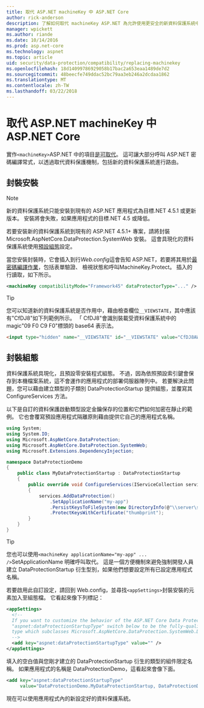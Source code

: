 ```yaml
---
title: 取代 ASP.NET machineKey 中 ASP.NET Core
author: rick-anderson
description: 了解如何取代 machineKey ASP.NET 為允許使用更安全的新資料保護系統中。
manager: wpickett
ms.author: riande
ms.date: 10/14/2016
ms.prod: asp.net-core
ms.technology: aspnet
ms.topic: article
uid: security/data-protection/compatibility/replacing-machinekey
ms.openlocfilehash: 18d14099786929058b17bac2a653eaa1489de7d2
ms.sourcegitcommit: 48beecfe749ddac52bc79aa3eb246a2dcdaa1862
ms.translationtype: MT
ms.contentlocale: zh-TW
ms.lasthandoff: 03/22/2018
---
```

# <a name="replace-the-aspnet-machinekey-in-aspnet-core"></a>取代 ASP.NET machineKey 中 ASP.NET Core

<a name="compatibility-replacing-machinekey"></a>

實作`<machineKey>`ASP.NET 中的項目[是可取代](https://blogs.msdn.microsoft.com/webdev/2012/10/23/cryptographic-improvements-in-asp-net-4-5-pt-2/)。 這可讓大部分呼叫 ASP.NET 密碼編譯常式，以透過取代資料保護機制，包括新的資料保護系統進行路由。

## <a name="package-installation"></a>封裝安裝

> [!NOTE]
> 新的資料保護系統只能安裝到現有的 ASP.NET 應用程式為目標.NET 4.5.1 或更新版本。 安裝將會失敗，如果應用程式的目標.NET 4.5 或降低。

若要安裝新的資料保護系統到現有的 ASP.NET 4.5.1+ 專案，請將封裝 Microsoft.AspNetCore.DataProtection.SystemWeb 安裝。 這會具現化的資料保護系統使用[預設組態](xref:security/data-protection/configuration/default-settings)設定。

當您安裝封裝時，它會插入到行*Web.config*這會告知 ASP.NET，若要將其用於[最密碼編譯作業](https://blogs.msdn.microsoft.com/webdev/2012/10/23/cryptographic-improvements-in-asp-net-4-5-pt-2/)，包括表單驗證、 檢視狀態和呼叫MachineKey.Protect。 插入的行讀取，如下所示。

```xml
<machineKey compatibilityMode="Framework45" dataProtectorType="..." />
```

>[!TIP]
> 您可以知道新的資料保護系統是否作用中，藉由檢查欄位`__VIEWSTATE`，其中應該有"CfDJ8"如下列範例所示。 「 CfDJ8"會識別裝載受資料保護系統中的 magic"09 F0 C9 F0"標頭的 base64 表示法。

```html
<input type="hidden" name="__VIEWSTATE" id="__VIEWSTATE" value="CfDJ8AWPr2EQPTBGs3L2GCZOpk..." />
```

## <a name="package-configuration"></a>封裝組態

資料保護系統具現化，且預設零安裝程式組態。 不過，因為依照預設索引鍵會保存到本機檔案系統，這不會運作的應用程式的部署伺服器陣列中。 若要解決此問題，您可以藉由建立類型的子類別 DataProtectionStartup 提供組態，並覆寫其 ConfigureServices 方法。

以下是自訂的資料保護啟動類型設定金鑰保存的位置和它們如何加密在靜止的範例。 它也會覆寫預設應用程式隔離原則藉由提供它自己的應用程式名稱。

```csharp
using System;
using System.IO;
using Microsoft.AspNetCore.DataProtection;
using Microsoft.AspNetCore.DataProtection.SystemWeb;
using Microsoft.Extensions.DependencyInjection;

namespace DataProtectionDemo
{
    public class MyDataProtectionStartup : DataProtectionStartup
    {
        public override void ConfigureServices(IServiceCollection services)
        {
            services.AddDataProtection()
                .SetApplicationName("my-app")
                .PersistKeysToFileSystem(new DirectoryInfo(@"\\server\share\myapp-keys\"))
                .ProtectKeysWithCertificate("thumbprint");
        }
    }
}
```

>[!TIP]
> 您也可以使用`<machineKey applicationName="my-app" ... />`SetApplicationName 明確呼叫取代。 這是一個方便機制來避免強制開發人員建立 DataProtectionStartup 衍生型別，如果他們想要設定所有已設定應用程式名稱。

若要啟用此自訂設定，請回到 Web.config，並尋找`<appSettings>`封裝安裝的元素加入至組態檔。 它看起來像下列標記：

```xml
<appSettings>
  <!--
  If you want to customize the behavior of the ASP.NET Core Data Protection stack, set the
  "aspnet:dataProtectionStartupType" switch below to be the fully-qualified name of a
  type which subclasses Microsoft.AspNetCore.DataProtection.SystemWeb.DataProtectionStartup.
  -->
  <add key="aspnet:dataProtectionStartupType" value="" />
</appSettings>
```

填入的空白值與您剛才建立的 DataProtectionStartup 衍生的類型的組件限定名稱。 如果應用程式的名稱是 DataProtectionDemo，這看起來會像下面。

```xml
<add key="aspnet:dataProtectionStartupType"
     value="DataProtectionDemo.MyDataProtectionStartup, DataProtectionDemo" />
```

現在可以使用應用程式內的新設定好的資料保護系統。
